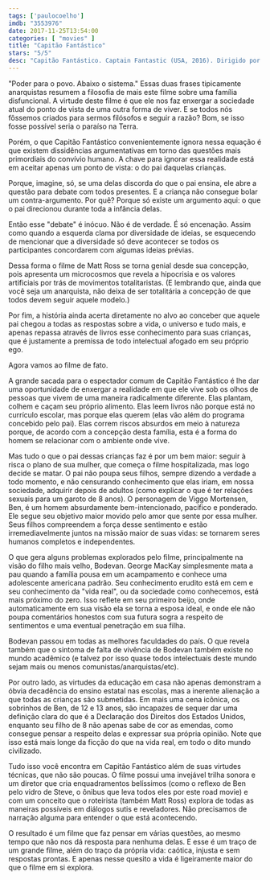 ```yaml
---
tags: ['paulocoelho']
imdb: "3553976"
date: 2017-11-25T13:54:00
categories: [ "movies" ]
title: "Capitão Fantástico"
stars: "5/5"
desc: "Capitão Fantástico. Captain Fantastic (USA, 2016). Dirigido por Matt Ross. Escrito por Matt Ross. Com Viggo Mortensen (Ben), George MacKay (Bodevan), Samantha Isler (Kielyr), Annalise Basso (Vespyr), Nicholas Hamilton (Rellian), Shree Crooks (Zaja), Charlie Shotwell (Nai), Trin Miller (Leslie), Kathryn Hahn (Harper)."
---
```

"Poder para o povo. Abaixo o sistema." Essas duas frases tipicamente anarquistas resumem a filosofia de mais este filme sobre uma família disfuncional. A virtude deste filme é que ele nos faz enxergar a sociedade atual do ponto de vista de uma outra forma de viver. E se todos nós fôssemos criados para sermos filósofos e seguir a razão? Bom, se isso fosse possível seria o paraíso na Terra.

Porém, o que Capitão Fantástico convenientemente ignora nessa equação é que existem dissidências argumentativas em torno das questões mais primordiais do convívio humano. A chave para ignorar essa realidade está em aceitar apenas um ponto de vista: o do pai daquelas crianças.

Porque, imagine, só, se uma delas discorda do que o pai ensina, ele abre a questão para debate com todos presentes. E a criança não consegue bolar um contra-argumento. Por quê? Porque só existe um argumento aqui: o que o pai direcionou durante toda a infância delas.

Então esse "debate" é inócuo. Não é de verdade. É só encenação. Assim como quando a esquerda clama por diversidade de ideias, se esquecendo de mencionar que a diversidade só deve acontecer se todos os participantes concordarem com algumas ideias prévias.

Dessa forma o filme de Matt Ross se torna genial desde sua concepção, pois apresenta um microcosmos que revela a hipocrisia e os valores artificiais por trás de movimentos totalitaristas. (E lembrando que, ainda que você seja um anarquista, não deixa de ser totalitária a concepção de que todos devem seguir aquele modelo.)

Por fim, a história ainda acerta diretamente no alvo ao conceber que aquele pai chegou a todas as respostas sobre a vida, o universo e tudo mais, e apenas repassa através de livros esse conhecimento para suas crianças, que é justamente a premissa de todo intelectual afogado em seu próprio ego.

Agora vamos ao filme de fato.

A grande sacada para o espectador comum de Capitão Fantástico é lhe dar uma oportunidade de enxergar a realidade em que ele vive sob os olhos de pessoas que vivem de uma maneira radicalmente diferente. Elas plantam, colhem e caçam seu próprio alimento. Elas leem livros não porque está no currículo escolar, mas porque elas querem (elas vão além do programa concebido pelo pai). Elas correm riscos absurdos em meio à natureza porque, de acordo com a concepção desta família, esta é a forma do homem se relacionar com o ambiente onde vive.

Mas tudo o que o pai dessas crianças faz é por um bem maior: seguir à risca o plano de sua mulher, que começa o filme hospitalizada, mas logo decide se matar. O pai não poupa seus filhos, sempre dizendo a verdade a todo momento, e não censurando conhecimento que elas iriam, em nossa sociedade, adquirir depois de adultos (como explicar o que é ter relações sexuais para um garoto de 8 anos). O personagem de Viggo Mortensen, Ben, é um homem absurdamente bem-intencionado, pacífico e ponderado. Ele segue seu objetivo maior movido pelo amor que sente por essa mulher. Seus filhos compreendem a força desse sentimento e estão irremediavelmente juntos na missão maior de suas vidas: se tornarem seres humanos completos e independentes.

O que gera alguns problemas explorados pelo filme, principalmente na visão do filho mais velho, Bodevan. George MacKay simplesmente mata a pau quando a família pousa em um acampamento e conhece uma adolescente americana padrão. Seu conhecimento erudito está em cem e seu conhecimento da "vida real", ou da sociedade como conhecemos, está mais próximo do zero. Isso reflete em seu primeiro beijo, onde automaticamente em sua visão ela se torna a esposa ideal, e onde ele não poupa comentários honestos com sua futura sogra a respeito de sentimentos e uma eventual penetração em sua filha.

Bodevan passou em todas as melhores faculdades do país. O que revela também que o sintoma de falta de vivência de Bodevan também existe no mundo acadêmico (e talvez por isso quase todos intelectuais deste mundo sejam mais ou menos comunistas/anarquistas/etc).

Por outro lado, as virtudes da educação em casa não apenas demonstram a óbvia decadência do ensino estatal nas escolas, mas a inerente alienação a que todas as crianças são submetidas. Em mais uma cena icônica, os sobrinhos de Ben, de 12 e 13 anos, são incapazes de sequer dar uma definição clara do que é a Declaração dos Direitos dos Estados Unidos, enquanto seu filho de 8 não apenas sabe de cor as emendas, como consegue pensar a respeito delas e expressar sua própria opinião. Note que isso está mais longe da ficção do que na vida real, em todo o dito mundo civilizado.

Tudo isso você encontra em Capitão Fantástico além de suas virtudes técnicas, que não são poucas. O filme possui uma invejável trilha sonora e um diretor que cria enquadramentos belíssimos (como o reflexo de Ben pelo vidro de Steve, o ônibus que leva todos eles por este road movie) e com um conceito que o roteirista (também Matt Ross) explora de todas as maneiras possíveis em diálogos sutis e reveladores. Não precisamos de narração alguma para entender o que está acontecendo.

O resultado é um filme que faz pensar em várias questões, ao mesmo tempo que não nos dá resposta para nenhuma delas. E esse é um traço de um grande filme, além do traço da própria vida: caótica, injusta e sem respostas prontas. E apenas nesse quesito a vida é ligeiramente maior do que o filme em si explora.
